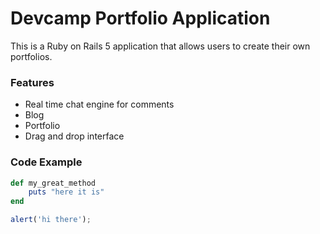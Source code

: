 # Devcamp Portfolio Application

This is a Ruby on Rails 5 application that allows users to create their own portfolios.

### Features

- Real time chat engine for comments
- Blog
- Portfolio
- Drag and drop interface

### Code Example
```ruby
def my_great_method
    puts "here it is"
end
```

```javascript
alert('hi there');
```